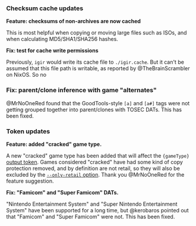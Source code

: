 ### Checksum cache updates

**Feature: checksums of non-archives are now cached**

This is most helpful when copying or moving large files such as ISOs, and when calculating MD5/SHA1/SHA256 hashes.

**Fix: test for cache write permissions**

Previously, `igir` would write its cache file to `./igir.cache`. But it can't be assumed that this file path is writable, as reported by @TheBrainScrambler on NixOS. So no

### Fix: parent/clone inference with game "alternates"

@MrNoOneRed found that the GoodTools-style `[a]` and `[a#]` tags were not getting grouped together into parent/clones with TOSEC DATs. This has been fixed.

### Token updates

**Feature: added "cracked" game type.**

A new "cracked" game type has been added that will affect the `{gameType}` [output token](https://igir.io/output/tokens/). Games considered "cracked" have had some kind of copy protection removed, and by definition are not retail, so they will also be excluded by the [`--only-retail` option](https://igir.io/roms/filtering-preferences/#only-retail). Thank you @MrNoOneRed for the feature suggestion.

**Fix: "Famicom" and "Super Famicom" DATs.**

"Nintendo Entertainment System" and "Super Nintendo Entertainment System" have been supported for a long time, but @kerobaros pointed out that "Famicom" and "Super Famicom" were not. This has been fixed.
<!--stackedit_data:
eyJoaXN0b3J5IjpbLTM3NzgxMjM5MCwtMTAyMTAwOTE3NCwtMT
k0NDQ2ODg4MywtMTg0MzExNzQxN119
-->